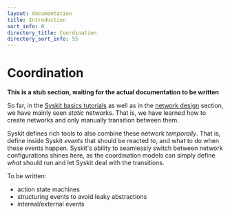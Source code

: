 ```yaml
---
layout: documentation
title: Introduction
sort_info: 0
directory_title: Coordination
directory_sort_info: 55
---
```


# Coordination

**This is a stub section, waiting for the actual documentation to be written**

So far, in the [Syskit basics tutorials](../basics) as well as in the
[network design](../component_networks) section, we have mainly seen _static_
networks. That is, we have learned how to create networks and only manually
transition between them.

Syskit defines rich tools to also combine these network _temporally_. That is,
define inside Syskit _events_ that should be reacted to, and what to do when
these events happen. Syskit's ability to seamlessly switch between network
configurations shines here, as the coordination models can simply define *what*
should run and let Syskit deal with the transitions.

To be written:

- action state machines
- structuring events to avoid leaky abstractions
- internal/external events
